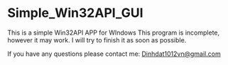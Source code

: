 # Simple_Win32API_GUI
This is a simple Win32API APP for WIndows
 This program is incomplete, however it may work. I will try to finish it as soon as possible.
 
 If you have any questions please contact me: Dinhdat1012vn@gmail.com
 
 
